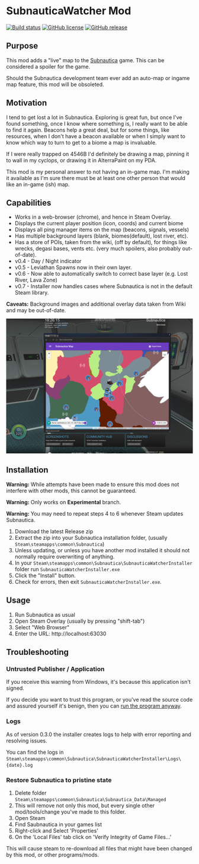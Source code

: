 # SubnauticaWatcher Mod

[![Build status](https://ci.appveyor.com/api/projects/status/3r9gd5tsnw7e0uah/branch/master?svg=true)](https://ci.appveyor.com/project/MartinSGill/subnauticawatcher/branch/master)
[![GitHub license](https://img.shields.io/github/license/mashape/apistatus.svg?style=flat)](http://opensource.org/licenses/MIT)
[![GitHub release](https://img.shields.io/badge/Current%20Release-v0.5-blue.svg?style=flat)](https://github.com/MartinSGill/SubnauticaWatcher/releases/tag/v0.5.36)

## Purpose

This mod adds a "live" map to the [Subnautica][2] game. This can be considered a spoiler for the game.

Should the Subnautica development team ever add an auto-map or ingame map feature, this mod will be obsoleted.

## Motivation

I tend to get lost a lot in Subnautica. Exploring is great fun, but once I've found something, once I know where something is, I really want to be able to find it again. Beacons help a great deal, but for some things, like resources, when I don't have a beacon available or when I simply want to know which way to turn to get to a biome a map is invaluable.

If I were really trapped on 4546B I'd definitely be drawing a map, pinning it to wall in my cyclops, or drawing it in AlterraPaint on my PDA.

This mod is my personal answer to not having an in-game map. I'm making it available as I'm sure there must be at least one other person that would like an in-game (ish) map.

## Capabilities

* Works in a web-browser (chrome), and hence in Steam Overlay.
* Displays the current player position (icon, coords) and current biome
* Displays all ping manager items on the map (beacons, signals, vessels)
* Has multiple background layers (blank, biomes(default), lost river, etc).
* Has a store of POIs, taken from the wiki, (off by default), for things like wrecks, degasi bases, vents etc. (very much spoilers, also probably out-of-date).
* v0.4 - Day / Night indicator
* v0.5 - Leviathan Spawns now in their own layer.
* v0.6 - Now able to automatically switch to correct base layer (e.g. Lost River, Lava Zone)
* v0.7 - Installer now handles cases where Subnautica is not in the default Steam library.

__Caveats:__ Background images and additional overlay data taken from Wiki and may be out-of-date.

![Mod in Use](images/mod-example-overlay.png "Mod In Use")

## Installation

__Warning:__ While attempts have been made to ensure this mod does not interfere with other mods, this cannot
be guaranteed.

__Warning:__ Only works on __Experimental__ branch.

__Warning:__ You may need to repeat steps 4 to 6 whenever Steam updates Subnautica.

1. Download the latest Release zip
2. Extract the zip into your Subnautica installation folder, (usually `Steam\steamapps\common\Subnautica`)
3. Unless updating, or unless you have another mod installed it should not normally require overwriting of anything.
4. In your `Steam\steamapps\common\Subnautica\SubnauticaWatcherInstaller` folder run `SubnauticaWatcherInstaller.exe`
5. Click the "Install" button.
6. Check for errors, then exit `SubnauticaWatcherInstaller.exe`.

## Usage

1. Run Subnautica as usual
2. Open Steam Overlay (usually by pressing "shift-tab")
3. Select "Web Browser"
4. Enter the URL: http://localhost:63030

## Troubleshooting

### Untrusted Publisher / Application

If you receive this warning from Windows, it's because this application isn't signed.

If you decide you want to trust this program, or you've read the source code and assured yourself it's benign, then you can [run the program anyway][1].

### Logs

As of version 0.3.0 the installer creates logs to help with error reporting and resolving issues.

You can find the logs in `Steam\steamapps\common\Subnautica\SubnauticaWatcherInstaller\Logs\{date}.log`

### Restore Subnautica to pristine state

1. Delete folder `Steam\steamapps\common\Subnautica\Subnautica_Data\Managed`
2. This will remove not only this mod, but every single other mod/tools/change you've made to this folder.
3. Open Steam
4. Find Saubnautica in your games list
5. Right-click and Select 'Properties'
6. On the 'Local Files' tab click on 'Verify Integrity of Game Files...'

This will cause steam to re-download all files that might have been changed by this mod, or other programs/mods.

[1]:https://www.pcworld.com/article/3197443/windows/how-to-get-past-windows-defender-smartscreen-in-windows-10.html
[2]:https://store.steampowered.com/app/264710/Subnautica/
